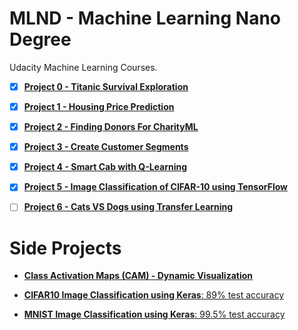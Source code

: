 # MLND - Machine Learning Nano Degree

Udacity Machine Learning Courses.

- [x] [**Project 0 - Titanic Survival Exploration**](https://github.com/mtyylx/MLND/blob/master/P0_Titanic/titanic_survival_exploration.ipynb)  

- [x] [**Project 1 - Housing Price Prediction**](https://github.com/mtyylx/MLND/blob/master/P1_Boston_Housing/boston_housing.ipynb)

- [x] [**Project 2 - Finding Donors For CharityML**](https://github.com/mtyylx/MLND/blob/master/P2_Finding_Donors/finding_donors.ipynb)

- [x] [**Project 3 - Create Customer Segments**](https://github.com/mtyylx/MLND/blob/master/P3_Create_Customer_Segments/customer_segments.ipynb)

- [x] [**Project 4 - Smart Cab with Q-Learning**](https://github.com/mtyylx/MLND/blob/master/P4_Smart_Cab/smartcab.ipynb)

- [x] [**Project 5 - Image Classification of CIFAR-10 using TensorFlow**](https://github.com/mtyylx/MLND/blob/master/P5_Image_Classification/image_classification_ZH-CN.ipynb)

- [ ] [**Project 6 - Cats VS Dogs using Transfer Learning**](https://github.com/mtyylx/MLND/blob/master/P6_Dogs_VS_Cats/Dog%20VS%20Cat%20-%20Experimenting%20With%20Transfer%20Learning.ipynb)

# Side Projects

- [**Class Activation Maps (CAM) - Dynamic Visualization**](https://github.com/mtyylx/MLND/blob/master/P6_Dogs_VS_Cats/Class%20Activation%20Map%20Visualizations.ipynb)

- [**CIFAR10 Image Classification using Keras**: 89% test accuracy](https://github.com/mtyylx/MLND/blob/master/P5_Image_Classification/CIFAR10%20Image%20Classification%20using%20Keras%20(Concise).ipynb) 

- [**MNIST Image Classification using Keras**: 99.5% test accuracy](https://github.com/mtyylx/MLND/blob/master/P5_Image_Classification/MNIST%20Image%20Classification%20using%20Keras.ipynb)
